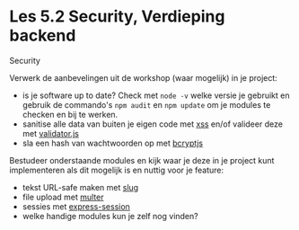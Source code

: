 # Les 5.2 Security, Verdieping backend

Security

Verwerk de aanbevelingen uit de workshop (waar mogelijk) in je project:
- is je software up to date? Check met `node -v` welke versie je gebruikt en gebruik de commando's `npm audit` en `npm update` om je modules te checken en bij te werken.
- sanitise alle data van buiten je eigen code met [xss](https://jsxss.com/en/index.html) en/of valideer deze met [validator.js](https://github.com/validatorjs/validator.js)
- sla een hash van wachtwoorden op met [bcryptjs](https://github.com/dcodeIO/bcrypt.js)


Bestudeer onderstaande modules en kijk waar je deze in je project kunt implementeren als dit mogelijk is en nuttig voor je feature:
- tekst URL-safe maken met [slug](https://www.npmjs.com/package/slug)
- file upload met [multer](https://www.npmjs.com/package/multer)
- sessies met [express-session](https://expressjs.com/en/resources/middleware/session.html)
- welke handige modules kun je zelf nog vinden?
